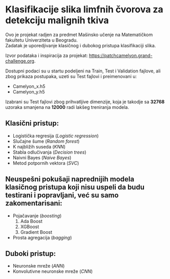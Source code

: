 # **Klasifikacije slika limfnih čvorova za detekciju malignih tkiva**

Ovo je projekat radjen za predmet Mašinsko učenje na Matematičkom fakultetu Univerziteta u Beogradu. \
Zadatak je uporedjivanje klasičnog i dubokog pristupa klasifikaciji slika. 

Izvor podataka i inspiracija za projekat: https://patchcamelyon.grand-challenge.org. 

Dostupni podaci su u startu podeljeni na Train, Test i Validation fajlove, ali zbog prikaza postupaka, uzeti su Test fajlovi i preimenovani u:
* Camelyon_x.h5
* Camelyon_y.h5 

Izabrani su Test fajlovi zbog prihvatljive dimenzije, koja je takodje sa **32768** uzoraka smanjena na **12000** radi lakšeg treniranja modela. 

## **Klasični pristup**:
* Logistička regresija (*Logistic regression*)
* Slučajne šume (*Random forest*)
* K najbližih suseda (*KNN*)
* Stabla odlučivanja (*Decision trees*)
* Naivni Bayes (*Naive Bayes*)
* Metod potpornih vektora (*SVC*)

## **Neuspešni pokušaji naprednijih modela klasičnog pristupa koji nisu uspeli da budu testirani i popravljani, već su samo zakomentarisani**:
* Pojačavanje (*boosting*)
  1. Ada Boost
  2. XGBoost
  3. Gradient Boost
* Prosta agregacija (*bagging*)

## **Duboki pristup**:
* Neuronske mreže (*ANN*)
* Konvolutivne neuronske mreže (*CNN*)
